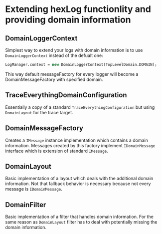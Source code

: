 # Extending hexLog functionlity and providing domain information

## DomainLoggerContext

Simplest way to extend your logs with domain information is to use `DomainLoggerContext` instead of the defualt one:

```haxe
LogManager.context = new DomainLoggerContext(TopLevelDomain.DOMAIN);
```

This way default messageFactory for every logger will become a DomainMessageFactory with specified domain.

## TraceEverythingDomainConfiguration

Essentially a copy of a standard `TraceEverythingConfiguration` but using `DomainLayout` for the trace target.

## DomainMessageFactory

Creates a `IMessage` instance implementation which contains a domain information. Messages created by this factory implement `IDomainMessage` interface which is extension of standard `IMessage`.

## DomainLayout

Basic implementation of a layout which deals with the additional domain information. Not that fallback behavior is necessary because not every message is `IDomainMessage`.

## DomainFilter

Basic implementation of a filter that handles domain information. For the same reason as `DomainLayout` filter has to deal with potentially missing the domain information.
